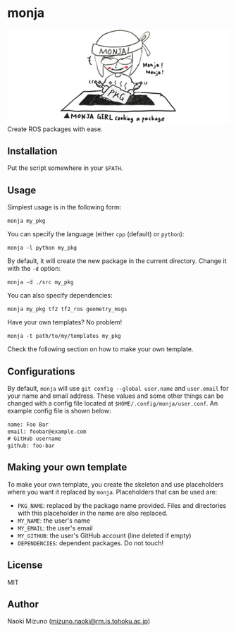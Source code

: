 # monja
<div style="margin: 0 auto; max-width: 100%">
    <img src="./images/monja.jpg" alt="monja" title="MONJA GIRL"/>
</div>
Create ROS packages with ease.


## Installation

Put the script somewhere in your `$PATH`.


## Usage

Simplest usage is in the following form:

```
monja my_pkg
```

You can specify the language (either `cpp` (default) or `python`):

```
monja -l python my_pkg
```

By default, it will create the new package in the current directory. Change it
with the `-d` option:

```
monja -d ./src my_pkg
```

You can also specify dependencies:

```
monja my_pkg tf2 tf2_ros geometry_msgs
```

Have your own templates? No problem!

```
monja -t path/to/my/templates my_pkg
```

Check the following section on how to make your own template.


## Configurations

By default, `monja` will use `git config --global user.name` and
`user.email` for your name and email address. These values and some other
things can be changed with a config file located at
`$HOME/.config/monja/user.conf`. An example config file is shown below:

```
name: Foo Bar
email: foobar@example.com
# GitHub username
github: foo-bar
```


## Making your own template

To make your own template, you create the skeleton and use placeholders where
you want it replaced by `monja`. Placeholders that can be used are:

- `PKG_NAME`: replaced by the package name provided. Files and directories
  with this placeholder in the name are also replaced.
- `MY_NAME`: the user's name
- `MY_EMAIL`: the user's email
- `MY_GITHUB`: the user's GitHub account (line deleted if empty)
- `DEPENDENCIES`: dependent packages. Do not touch!


## License

MIT


## Author

Naoki Mizuno (mizuno.naoki@rm.is.tohoku.ac.jp)
